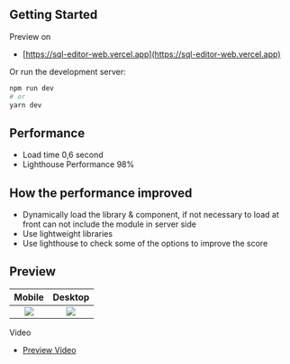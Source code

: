 ## Getting Started

Preview on
- [https://sql-editor-web.vercel.app](https://sql-editor-web.vercel.app)

Or run the development server:

```bash
npm run dev
# or
yarn dev
```

## Performance
- Load time 0,6 second
- Lighthouse Performance 98%
  

## How the performance improved
- Dynamically load the library & component, if not necessary to load at front can not include the module in server side
- Use lightweight libraries
- Use lighthouse to check some of the options to improve the score


## Preview

Mobile            |  Desktop
:-------------------------:|:-------------------------:
![](https://sql-editor-web.vercel.app/assets/mobile.jpg)  |  ![](https://sql-editor-web.vercel.app/assets/desktop.jpg)


Video
- [Preview Video](https://sql-editor-web.vercel.app/assets/preview.mp4)